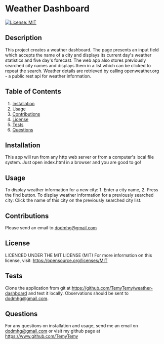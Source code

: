 # Weather Dashboard
[![License: MIT](https://img.shields.io/badge/License-MIT-yellow.svg)](https://opensource.org/licenses/MIT)
## Description
This project creates a weather dashboard. The page presents an input field which accepts the name of a city and displays its current day's weather statistics and five day's forecast. The web app also stores previously searched city names and displays them in a list which can be clicked to repeat the search. Weather details are retrieved by calling openweather.org - a public rest api for weather information.
    
## Table of Contents
1. [Installation](#Installation)
2. [Usage](#Usage)
3. [Contributions](#Contributions)
4. [License](#License)
5. [Tests](#Tests)
6. [Questions](#Questions)

## Installation
This app will run from any http web server or from a computer's local file system.  Just open index.html in a browser and you are good to go!

## Usage
To display weather information for a new city: 1. Enter a city name, 2. Press the find button. To display weather information for a previously searched city: Click the name of this city on the previously searched city list.

## Contributions
Please send an email to dodmhg@gmail.com

## License
LICENCED UNDER THE MIT LICENSE (MIT)
For more information on this license, visit: https://opensource.org/licenses/MIT

## Tests
Clone the application from git at https://github.com/TemyTemy/weather-dashboard and test it locally. Observations should be sent to dodmhg@gmail.com.

## Questions
For any questions on installation and usage, send me an email on dodmhg@gmail.com or visit my github page at https://www.github.com/TemyTemy


